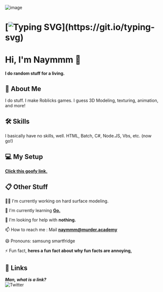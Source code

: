 ![image](https://media1.tenor.com/m/lVIuYsJXHzEAAAAd/spongebob-dancing.gif)
# [![Typing SVG](https://readme-typing-svg.demolab.com/?lines=hi+im+naymmm;)](https://git.io/typing-svg)


# Hi, I'm Naymmm 👋

**I do random stuff for a living.**
## 🚀 About Me
I do stuff. I make Roblicks games. I guess 3D Modeling, texturing, animation, and more!


## 🛠 Skills
I basically have no skills, well.
HTML, Batch, C#, Node.JS, Vbs, etc. (now go!)


## 💻 My Setup

[**Click this goofy link.**](https://pcpartpicker.com/user/arx_15m/builds/#view=CMXbt6)
## 📋 Other Stuff
👩‍💻 I'm currently working on hard surface modeling.

🧠 I'm currently learning [**Go.**](https://naymmm-secret-files.discowd.com/cat.mp4)

🤔 I'm looking for help with **nothing.**

📫 How to reach me : Mail [**naymmm@murder.academy**](mailto:naymmm@murder.academy)

😄 Pronouns: samsung smartfridge

⚡️ Fun fact, **heres a fun fact about why fun facts are annoying,**


## 🔗 Links
***Man, what is a link?***
<br>
![Twitter](https://img.shields.io/twitter/follow/Naymmm_?style=social)

